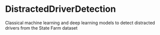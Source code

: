 # DistractedDriverDetection
Classical machine learning and deep learning models to detect distracted drivers from the State Farm dataset
